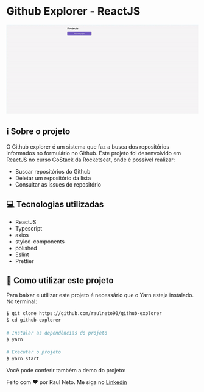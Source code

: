 # Github Explorer - ReactJS

<img src="https://github.com/raulneto90/primeiro-projeto-reactjs/blob/master/images/system-gif.gif" alt="GIF sistema"/>

## :information_source: Sobre o projeto

O Github explorer é um sistema que faz a busca dos repositórios informados no formulário no Github.
Este projeto foi desenvolvido em ReactJS no curso GoStack da Rocketseat, onde é possível realizar:

- Buscar repositórios do Github
- Deletar um repositório da lista
- Consultar as issues do repositório

## :computer: Tecnologias utilizadas

- ReactJS
- Typescript
- axios
- styled-components
- polished
- Eslint
- Prettier

## :floppy_disk: Como utilizar este projeto

Para baixar e utilizar este projeto é necessário que o Yarn esteja instalado.
No terminal:

```bash
$ git clone https://github.com/raulneto90/github-explorer
$ cd github-explorer

# Instalar as dependências do projeto
$ yarn

# Executar o projeto
$ yarn start
```

Você pode conferir também a demo do projeto:

Feito com ❤ por Raul Neto. Me siga no [Linkedin](https://www.linkedin.com/in/raul-neto-777bb988/)
